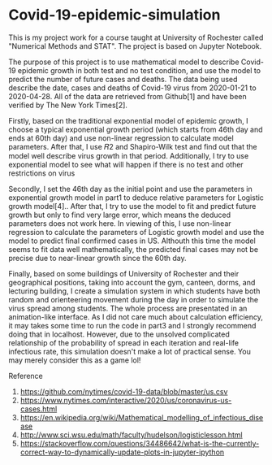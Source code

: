 # Covid-19-epidemic-simulation
This is my project work for a course taught at University of Rochester called "Numerical Methods and STAT". The project is based on Jupyter Notebook. 

The purpose of this project is to use mathematical model to describe Covid-19 epidemic growth in both test and no test condition, and use the model to predict the number of future cases and deaths. The data being used describe the date, cases and deaths of Covid-19 virus from 2020-01-21 to 2020-04-28. All of the data are retrieved from Github[1] and have been verified by The New York Times[2].

Firstly, based on the traditional exponential model of epidemic growth, I choose a typical exponential growth period (which starts from 46th day and ends at 60th day) and use non-linear regression to calculate model parameters. After that, I use  𝑅2  and Shapiro-Wilk test and find out that the model well describe virus growth in that period. Additionally, I try to use exponential model to see what will happen if there is no test and other restrictions on virus

Secondly, I set the 46th day as the initial point and use the parameters in exponential growth model in part1 to deduce relative parameters for Logistic growth model[4].. After that, I try to use the model to fit and predict future growth but only to find very large error, which means the deduced parameters does not work here. In viewing of this, I use non-linear regression to calculate the parameters of Logistic growth model and use the model to predict final confirmed cases in US. Althouth this time the model seems to fit data well mathematically, the predicted final cases may not be precise due to near-linear growth since the 60th day.

Finally, based on some buildings of University of Rochester and their geographical positions, taking into account the gym, canteen, dorms, and lecturing building, I create a simulation system in which students have both random and orienteering movement during the day in order to simulate the virus spread among students. The whole process are presentated in an animation-like interface. As I did not care much about calculation efficiency, it may takes some time to run the code in part3 and I strongly recommend doing that in localhost. However, due to the unsolved complicated relationship of the probability of spread in each iteration and real-life infectious rate, this simulation doesn't make a lot of practical sense. You may merely consider this as a game lol!

Reference

1. https://github.com/nytimes/covid-19-data/blob/master/us.csv
2. https://www.nytimes.com/interactive/2020/us/coronavirus-us-cases.html
3. https://en.wikipedia.org/wiki/Mathematical_modelling_of_infectious_disease
4. http://www.sci.wsu.edu/math/faculty/hudelson/logisticlesson.html
5. https://stackoverflow.com/questions/34486642/what-is-the-currently-correct-way-to-dynamically-update-plots-in-jupyter-ipython

